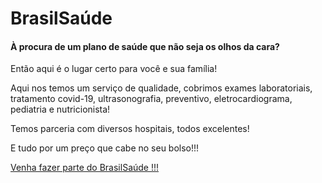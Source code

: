 # BrasilSaúde

#### À procura de um plano de saúde que não seja os olhos da cara?

Então aqui é o lugar certo para você e sua família!

Aqui nos temos um serviço de qualidade, cobrimos exames laboratoriais, tratamento covid-19, ultrasonografia, preventivo, eletrocardiograma, pediatria e nutricionista!

Temos parceria com diversos hospitais, todos excelentes!

E tudo por um preço que cabe no seu bolso!!!

[Venha fazer parte do BrasilSaúde !!!](https://brasilsaude.netlify.app/)

